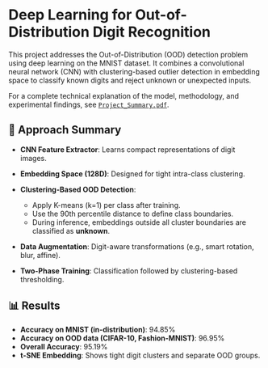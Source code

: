 # Deep Learning for Out-of-Distribution Digit Recognition

This project addresses the Out-of-Distribution (OOD) detection problem using deep learning on the MNIST dataset. It combines a convolutional neural network (CNN) with clustering-based outlier detection in embedding space to classify known digits and reject unknown or unexpected inputs.

For a complete technical explanation of the model, methodology, and experimental findings, see [`Project_Summary.pdf`](./Project_Summary.pdf).

## 🧠 Approach Summary

- **CNN Feature Extractor**: Learns compact representations of digit images.
- **Embedding Space (128D)**: Designed for tight intra-class clustering.
- **Clustering-Based OOD Detection**:
  - Apply K-means (k=1) per class after training.
  - Use the 90th percentile distance to define class boundaries.
  - During inference, embeddings outside all cluster boundaries are classified as **unknown**.

- **Data Augmentation**: Digit-aware transformations (e.g., smart rotation, blur, affine).
- **Two-Phase Training**: Classification followed by clustering-based thresholding.

## 📊 Results

- **Accuracy on MNIST (in-distribution)**: 94.85%
- **Accuracy on OOD data (CIFAR-10, Fashion-MNIST)**: 96.95%
- **Overall Accuracy**: 95.19%
- **t-SNE Embedding**: Shows tight digit clusters and separate OOD groups.

